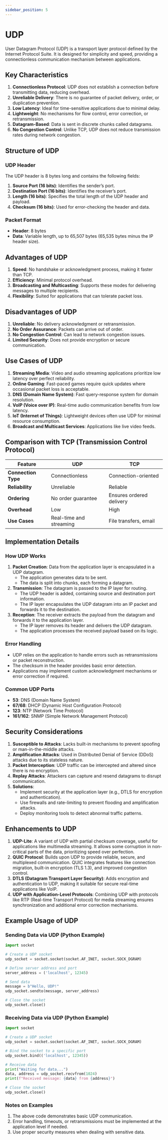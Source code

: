 ```yaml
---
sidebar_position: 5
---
```


# UDP

User Datagram Protocol (UDP) is a transport layer protocol defined by the Internet Protocol Suite. It is designed for simplicity and speed, providing a connectionless communication mechanism between applications.

## Key Characteristics

1. **Connectionless Protocol**: UDP does not establish a connection before transmitting data, reducing overhead.
2. **Unreliable Delivery**: There is no guarantee of packet delivery, order, or duplication prevention.
3. **Low Latency**: Ideal for time-sensitive applications due to minimal delay.
4. **Lightweight**: No mechanisms for flow control, error correction, or retransmission.
5. **Datagram-Based**: Data is sent in discrete chunks called datagrams.
6. **No Congestion Control**: Unlike TCP, UDP does not reduce transmission rates during network congestion.

## Structure of UDP

### UDP Header

The UDP header is 8 bytes long and contains the following fields:

1. **Source Port (16 bits)**: Identifies the sender’s port.
2. **Destination Port (16 bits)**: Identifies the receiver’s port.
3. **Length (16 bits)**: Specifies the total length of the UDP header and payload.
4. **Checksum (16 bits)**: Used for error-checking the header and data.

### Packet Format

- **Header**: 8 bytes
- **Data**: Variable length, up to 65,507 bytes (65,535 bytes minus the IP header size).

## Advantages of UDP

1. **Speed**: No handshake or acknowledgment process, making it faster than TCP.
2. **Efficiency**: Minimal protocol overhead.
3. **Broadcasting and Multicasting**: Supports these modes for delivering messages to multiple recipients.
4. **Flexibility**: Suited for applications that can tolerate packet loss.

## Disadvantages of UDP

1. **Unreliable**: No delivery acknowledgment or retransmission.
2. **No Order Assurance**: Packets can arrive out of order.
3. **No Congestion Control**: Can lead to network congestion issues.
4. **Limited Security**: Does not provide encryption or secure communication.

## Use Cases of UDP

1. **Streaming Media**: Video and audio streaming applications prioritize low latency over perfect reliability.
2. **Online Gaming**: Fast-paced games require quick updates where occasional packet loss is acceptable.
3. **DNS (Domain Name System)**: Fast query-response system for domain resolution.
4. **VoIP (Voice over IP)**: Real-time audio communication benefits from low latency.
5. **IoT (Internet of Things)**: Lightweight devices often use UDP for minimal resource consumption.
6. **Broadcast and Multicast Services**: Applications like live video feeds.

## Comparison with TCP (Transmission Control Protocol)

| Feature             | UDP                     | TCP                      |
| ------------------- | ----------------------- | ------------------------ |
| **Connection Type** | Connectionless          | Connection-oriented      |
| **Reliability**     | Unreliable              | Reliable                 |
| **Ordering**        | No order guarantee      | Ensures ordered delivery |
| **Overhead**        | Low                     | High                     |
| **Use Cases**       | Real-time and streaming | File transfers, email    |

## Implementation Details

### How UDP Works

1. **Packet Creation**: Data from the application layer is encapsulated in a UDP datagram.
   - The application generates data to be sent.
   - The data is split into chunks, each forming a datagram.
2. **Transmission**: The datagram is passed to the IP layer for routing.
   - The UDP header is added, containing source and destination port information.
   - The IP layer encapsulates the UDP datagram into an IP packet and forwards it to the destination.
3. **Reception**: The receiver extracts the payload from the datagram and forwards it to the application layer.
   - The IP layer removes its header and delivers the UDP datagram.
   - The application processes the received payload based on its logic.

### Error Handling

- UDP relies on the application to handle errors such as retransmissions or packet reconstruction.
- The checksum in the header provides basic error detection.
- Applications may implement custom acknowledgment mechanisms or error correction if required.

### Common UDP Ports

- **53**: DNS (Domain Name System)
- **67/68**: DHCP (Dynamic Host Configuration Protocol)
- **123**: NTP (Network Time Protocol)
- **161/162**: SNMP (Simple Network Management Protocol)

## Security Considerations

1. **Susceptible to Attacks**: Lacks built-in mechanisms to prevent spoofing or man-in-the-middle attacks.
2. **Amplification Attacks**: Used in Distributed Denial of Service (DDoS) attacks due to its stateless nature.
3. **Packet Interception**: UDP traffic can be intercepted and altered since there is no encryption.
4. **Replay Attacks**: Attackers can capture and resend datagrams to disrupt communication.
5. **Solutions**:
   - Implement security at the application layer (e.g., DTLS for encryption and authentication).
   - Use firewalls and rate-limiting to prevent flooding and amplification attacks.
   - Deploy monitoring tools to detect abnormal traffic patterns.

## Enhancements to UDP

1. **UDP-Lite**: A variant of UDP with partial checksum coverage, useful for applications like multimedia streaming. It allows some corruption in non-critical parts of the data, prioritizing speed over perfection.
2. **QUIC Protocol**: Builds upon UDP to provide reliable, secure, and multiplexed communication. QUIC integrates features like connection migration, built-in encryption (TLS 1.3), and improved congestion control.
3. **DTLS (Datagram Transport Layer Security)**: Adds encryption and authentication to UDP, making it suitable for secure real-time applications like VoIP.
4. **UDP with Application-Level Protocols**: Combining UDP with protocols like RTP (Real-time Transport Protocol) for media streaming ensures synchronization and additional error correction mechanisms.

## Example Usage of UDP

### Sending Data via UDP (Python Example)

```python
import socket

# Create a UDP socket
udp_socket = socket.socket(socket.AF_INET, socket.SOCK_DGRAM)

# Define server address and port
server_address = ('localhost', 12345)

# Send data
message = b"Hello, UDP!"
udp_socket.sendto(message, server_address)

# Close the socket
udp_socket.close()
```

### Receiving Data via UDP (Python Example)

```python
import socket

# Create a UDP socket
udp_socket = socket.socket(socket.AF_INET, socket.SOCK_DGRAM)

# Bind the socket to a specific port
udp_socket.bind(('localhost', 12345))

# Receive data
print("Waiting for data...")
data, address = udp_socket.recvfrom(1024)
print(f"Received message: {data} from {address}")

# Close the socket
udp_socket.close()
```

### Notes on Examples

1. The above code demonstrates basic UDP communication.
2. Error handling, timeouts, or retransmissions must be implemented at the application level if needed.
3. Use proper security measures when dealing with sensitive data.
